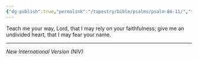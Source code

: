 ```yaml
---
{"dg-publish":true,"permalink":"/tapestry/bible/psalms/psalm-86-11/","title":"Psalm 86:11","hide":true,"tags":["bible-verse","bible-verse"],"dgHomeLink":true,"dgShowLocalGraph":true,"dgEnableSearch":true}
---
```



Teach me your way, Lord, that I may rely on your faithfulness; give me an undivided heart, that I may fear your name.


---
*New International Version (NIV)*